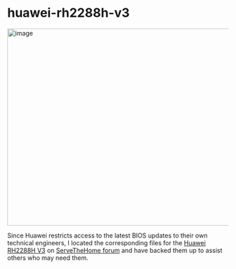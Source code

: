 # huawei-rh2288h-v3

<img width="600" height="450" alt="image" src="https://github.com/user-attachments/assets/1393d873-d03f-4c5b-8898-f212cb769cdc" />

Since Huawei restricts access to the latest BIOS updates to their own technical engineers, I located the corresponding files for the [Huawei RH2288H V3](https://support.huawei.com/enterprise/en/servers/rh2288h-v3-pid-9901881) on [ServeTheHome forum](https://forums.servethehome.com/index.php?threads/huawei-servers-resources-rh2288hv3-5288v3.36555/) and have backed them up to assist others who may need them.
